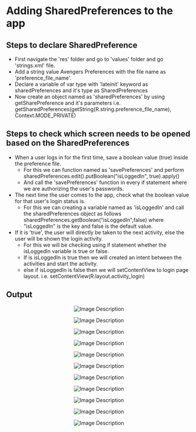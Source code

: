 # Adding SharedPreferences to the app

## Steps to declare SharedPreference
   - First navigate the 'res' folder and go to 'values' folder and go 'strings.xml' file.
   - Add a string value Avengers Preferences with the file name as 'preference_file_name'.
   - Declare a variable of var type with 'lateinit' keyword as sharedPreferences and it's type as SharedPreferences
   - Now create an object named as 'sharedPreferences' by using getSharePreference and it's parameters i.e. getSharedPreferences(getString(R.string.preference_file_name), Context.MODE_PRIVATE)

## Steps to check which screen needs to be opened based on the SharedPreferences
   - When a user logs in for the first time, save a  boolean value (true) inside the preference file.
       - For this we can function named as 'savePreferences' and perform  sharedPreferences.edit().putBoolean("isLoggedIn", true).apply()
       - And call the 'savePreferences' function in every if statement where we are authorizing the user's passwords.
   - The next time the user comes to the app, check what the boolean value for that user's login status is.
       - For this we can creating a variable named as 'isLoggedIn' and call the sharedPreferences object as follows sharedPreferences.getBoolean("isLoggedIn",false) where "isLoggedIn" is the key and false is the default value.
   - If it is 'true', the user will directly be taken to the next activity, else the user will be shown the login activity.
       - For this we will be checking using if statement whether the isLoggedIn variable is true or false.
       - If is isLoggedIn is true then we will created an intent between the activities and start the activity.
       - else if isLoggedIn is false then we will setContentView to login page layout. i.e. setContentView(R.layout.activity_login)

## Output

  <p align="center">
  <img src="https://github.com/Amit-Ashok-Swain/Android-Kick-Off/blob/main/images/Adding-SharedPreference-to-the-App/Outputs/01.png" alt="Image Description" />
       </p>

  <p align="center">
  <img src="https://github.com/Amit-Ashok-Swain/Android-Kick-Off/blob/main/images/Adding-SharedPreference-to-the-App/Outputs/02.png" alt="Image Description" />
       </p>

  <p align="center">
  <img src="https://github.com/Amit-Ashok-Swain/Android-Kick-Off/blob/main/images/Adding-SharedPreference-to-the-App/Outputs/03.png" alt="Image Description" />
       </p>


  <p align="center">
  <img src="https://github.com/Amit-Ashok-Swain/Android-Kick-Off/blob/main/images/Adding-SharedPreference-to-the-App/Outputs/04.png" alt="Image Description" />
       </p>

  <p align="center">
  <img src="https://github.com/Amit-Ashok-Swain/Android-Kick-Off/blob/main/images/Adding-SharedPreference-to-the-App/Outputs/05.png" alt="Image Description" />
       </p>

  <p align="center">
  <img src="https://github.com/Amit-Ashok-Swain/Android-Kick-Off/blob/main/images/Adding-SharedPreference-to-the-App/Outputs/06.png" alt="Image Description" />
       </p>

  <p align="center">
  <img src="https://github.com/Amit-Ashok-Swain/Android-Kick-Off/blob/main/images/Adding-SharedPreference-to-the-App/Outputs/07.png" alt="Image Description" />
       </p>

  <p align="center">
  <img src="https://github.com/Amit-Ashok-Swain/Android-Kick-Off/blob/main/images/Adding-SharedPreference-to-the-App/Outputs/08.png" alt="Image Description" />
       </p>


  <p align="center">
  <img src="https://github.com/Amit-Ashok-Swain/Android-Kick-Off/blob/main/images/Adding-SharedPreference-to-the-App/Outputs/09.png" alt="Image Description" />
       </p>

  <p align="center">
  <img src="https://github.com/Amit-Ashok-Swain/Android-Kick-Off/blob/main/images/Adding-SharedPreference-to-the-App/Outputs/10.png" alt="Image Description" />
       </p>

  <p align="center">
  <img src="https://github.com/Amit-Ashok-Swain/Android-Kick-Off/blob/main/images/Adding-SharedPreference-to-the-App/Outputs/11.png" alt="Image Description" />
       </p>